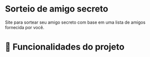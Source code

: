 # Sorteio de amigo secreto

Site para sortear seu amigo secreto com base em uma lista de amigos fornecida por você.

# :hammer: Funcionalidades do projeto
